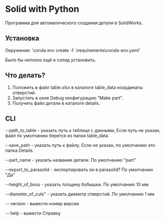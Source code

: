 # Solid with Python
Программа для автоматического создания детали в SolidWorks.

## Установка

Окружение:
'conda env create -f .\requirements\conda-env.yaml'

Было бы неплохо ещё и солид установить.

## Что делать?

1. Положить в файл table.xlsx в каталоге table_data координаты отверстий.
2. Запустить в окне Debug конфигурацию "Make part".
3. Получить файл детали в каталоге details.


## CLI
--path_to_table - указать путь к таблице с данными, Если путь не указан, файл по умолчанию берется из папки table_data

--save_path - указать путь к файлу. Если не указан, по умолчанию это папка Details

--part_name - указать название детали. По умолчанию "part"

--export_to_parasolid - экспортировать ли в parasolid? По умолчанию "Да"

--height_of_boss - указать толщину бобышки. По умолчанию 10 мм

--diameter_of_cuts" - указать диаметр отверстий. По умолчанию 1 мм

-- version - вывести номер версии

-- help - вывести Справку
